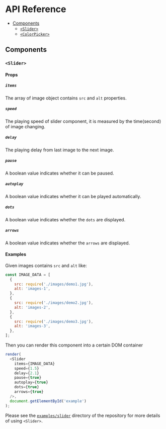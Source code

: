 # API Reference

- [Components](#components)
  - [`<Slider>`](#slider)
  - [`<ColorPicker>`](#colorpicker)

## Components

### `<Slider>`

#### Props
##### `items`
The array of image object contains `src` and `alt` properties.

##### `speed`
The playing speed of slider component, it is measured by the time(second) of image changing.

##### `delay`
The playing delay from last image to the next image.

##### `pause`
A boolean value indicates whether it can be paused.

##### `autoplay`
A boolean value indicates whether it can be played automatically.

##### `dots`
A boolean value indicates whether the `dots` are displayed.

##### `arrows`
A boolean value indicates whether the `arrows` are displayed.

#### Examples

Given images contains `src` and `alt` like:
```js
const IMAGE_DATA = [
  {
    src: require('./images/demo1.jpg'),
    alt: 'images-1',
  },
  {
    src: require('./images/demo2.jpg'),
    alt: 'images-2',
  },
  {
    src: require('./images/demo3.jpg'),
    alt: 'images-3',
  },
];
```

Then you can render this component into a certain DOM container
```js
render(
  <Slider
    items={IMAGE_DATA}
    speed={1.5}
    delay={2.1}
    pause={true}
    autoplay={true}
    dots={true}
    arrows={true}
  />,
  document.getElementById('example')
);
```

Please see the [`examples/slider`](/examples/slider) directory of the repository for more details of using `<Slider>`.
